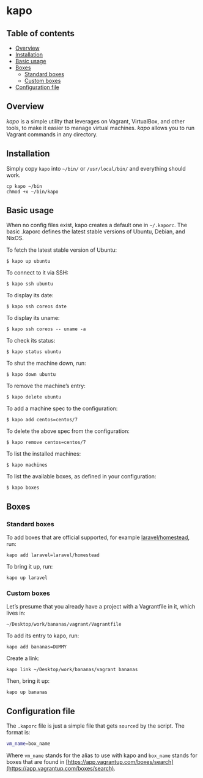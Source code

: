 kapo
====


<a name="toc">Table of contents</a>
--------------------------------

- [Overview](#overview)
- [Installation](#installation)
- [Basic usage](#basicusage)
- [Boxes](#boxes)
  - [Standard boxes](#standardboxes)
  - [Custom boxes](#standardboxes)
- [Configuration file](#configurationfile)


<a name="overview">Overview</a>
-------------------------------

_kapo_ is a simple utility that leverages on Vagrant, VirtualBox, and other tools, to make it easier
to manage virtual machines. _kapo_ allows you to run Vagrant commands in any directory.


<a name="installation">Installation</a>
---------------------------------------

Simply copy `kapo` into `~/bin/` or `/usr/local/bin/` and everything should work.

    cp kapo ~/bin
    chmod +x ~/bin/kapo


<a name="basicusage">Basic usage</a>
------------------------------------

When no config files exist, kapo creates a default one in `~/.kaporc`. The basic .kaporc defines the
latest stable versions of Ubuntu, Debian, and NixOS.

To fetch the latest stable version of Ubuntu:

    $ kapo up ubuntu

To connect to it via SSH:

    $ kapo ssh ubuntu

To display its date:

    $ kapo ssh coreos date

To display its uname:

    $ kapo ssh coreos -- uname -a

To check its status:

    $ kapo status ubuntu

To shut the machine down, run:

    $ kapo down ubuntu

To remove the machine’s entry:

    $ kapo delete ubuntu

To add a machine spec to the configuration:

    $ kapo add centos=centos/7

To delete the above spec from the configuration:

    $ kapo remove centos=centos/7

To list the installed machines:

    $ kapo machines

To list the available boxes, as defined in your configuration:

    $ kapo boxes


<a name="boxes">Boxes</a>
-------------------------

### <a name="standardboxes">Standard boxes</a>

To add boxes that are official supported, for example [laravel/homestead](https://app.vagrantup.com/laravel/boxes/homestead), run:

    kapo add laravel=laravel/homestead

To bring it up, run:

    kapo up laravel


### <a name="customboxes">Custom boxes</a>

Let’s presume that you already have a project with a Vagrantfile in it, which lives in:

    ~/Desktop/work/bananas/vagrant/Vagrantfile

To add its entry to kapo, run:

    kapo add bananas=DUMMY

Create a link:

    kapo link ~/Desktop/work/bananas/vagrant bananas

Then, bring it up:

    kapo up bananas


<a name="configurationfile">Configuration file</a>
--------------------------------------------------

The `.kaporc` file is just a simple file that gets `source`d by the
script. The format is:

```bash
vm_name=box_name
```

Where `vm_name` stands for the alias to use with kapo and `box_name` stands for boxes that are found
in [https://app.vagrantup.com/boxes/search](https://app.vagrantup.com/boxes/search).
